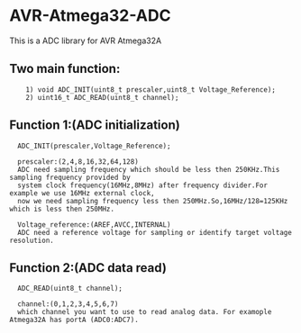 # AVR-Atmega32-ADC
This is a ADC library for AVR Atmega32A



## Two main function:
        1) void ADC_INIT(uint8_t prescaler,uint8_t Voltage_Reference); 
        2) uint16_t ADC_READ(uint8_t channel);

## Function 1:(ADC initialization)
      ADC_INIT(prescaler,Voltage_Reference); 
     
      prescaler:(2,4,8,16,32,64,128)
      ADC need sampling frequency which should be less then 250KHz.This sampling frequency provided by
      system clock frequency(16MHz,8MHz) after frequency divider.For example we use 16MHz external clock,
      now we need sampling frequency less then 250MHz.So,16MHz/128=125KHz which is less then 250MHz.
      
      Voltage_reference:(AREF,AVCC,INTERNAL)
      ADC need a reference voltage for sampling or identify target voltage resolution.
      
## Function 2:(ADC data read)
      ADC_READ(uint8_t channel);
      
      channel:(0,1,2,3,4,5,6,7)
      which channel you want to use to read analog data. For examople Atmega32A has portA (ADC0:ADC7).
